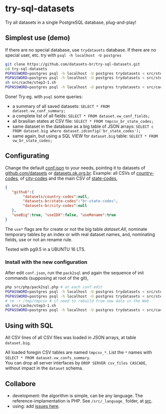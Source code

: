 # try-sql-datasets

Try all datasets in a single PostgreSQL database, plug-and-play!

## Simplest use (demo)

If there are no special database, use `trydatasets` database. If there are no special user, etc. try with `psql -h localhost -U postgres`

```sh
git clone https://github.com/datasets-br/try-sql-datasets.git
cd try-sql-datasets
PGPASSWORD=postgres psql -h localhost -U postgres trydatasets < src/step1-lib.sql
PGPASSWORD=postgres psql -h localhost -U postgres trydatasets < src/step2-strut.sql
sh src/cache/step3-1.sh
PGPASSWORD=postgres psql -h localhost -U postgres trydatasets < src/cache/step3-2.sql
```

Done!  Try eg. with `psql` some queries:
* a summary of all saved datasets: `SELECT * FROM dataset.vw_conf_summary;`
* a complete list of all fields:  `SELECT * FROM dataset.vw_conf_fields;`
* all brasilian states at CSV file: `SELECT * FROM tmpcsv_br_state_codes;`
* same dataset in the database as a big table of JSON arrays: `SELECT c FROM dataset.big where dataset.idconfig('br_state_codes');`
* same again, but using a SQL VIEW for `dataset.big` table: `SELECT * FROM vw_br_state_codes;`

## Configurating
 
Change the default [conf.json](conf.json) to your needs, 
pointing it to datasets of [github.com/datasets](https://github.com/datasets) or [datasets.ok.org.br](http://datasets.ok.org.br). Example: all CSVs of [country-codes](https://github.com/datasets/country-codes), of [city-codes](https://github.com/datasets-br/city-codes) and the main CSV of [state-codes](https://github.com/datasets-br/state-codes),
```json
{
   "github":{
        "datasets/country-codes":null,
        "datasets-br/state-codes":"br-state-codes",
        "datasets-br/city-codes":null
   },
   "useBig":true, "useIDX":false, "useRename":true
}
```
The `use*` flags are for create or not the big table *dataset.All*, nominate temporary tables by an index or with real dataset names, and, nominating fields, use or not an rename rule.

Tested with pg9.5 in a UBUNTU 16 LTS.

### Install with the new configuration

After edit `conf.json`, run the `pack2sql` and again the sequence of init commands (supposing at root of the git),

```sh
php src/php/pack2sql.php # at each conf edit 
PGPASSWORD=postgres psql -h localhost -U postgres trydatasets < src/step1-lib.sql # once
PGPASSWORD=postgres psql -h localhost -U postgres trydatasets < src/step2-strut.sql # to drop cascade
# rm -r /tmp/tmpcsv # if need to rebuild from new data in the Web
sh src/cache/step3-1.sh 
PGPASSWORD=postgres psql -h localhost -U postgres trydatasets < src/cache/step3-2.sql
```

## Using with SQL

All CSV lines of all CSV files was loaded in JSON arrays, at table `dataset.big`.

All loaded foregin CSV tables are named `tmpcsv_*`. List the `*` names  with `SELECT * FROM dataset.vw_confs_summary`.<br>You can drop all server interfaces by `DROP SERVER csv_files CASCADE`, without impact in the `dataset` schema.


##  Collabore

* development: the algorithm is simple, can be any language. The reference-implamentation is PHP. See `/src/_language_` folder, at [src](src).
* using: add [issues here](https://github.com/datasets-br/try-sql-datasets/issues).


